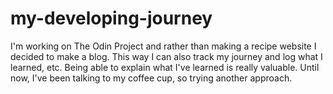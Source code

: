 # my-developing-journey
I'm working on The Odin Project and rather than making a recipe website I decided to make a blog. This way I can also track my journey and log what I learned, etc. Being able to explain what I've learned is really valuable. Until now, I've been talking to my coffee cup, so trying another approach.
